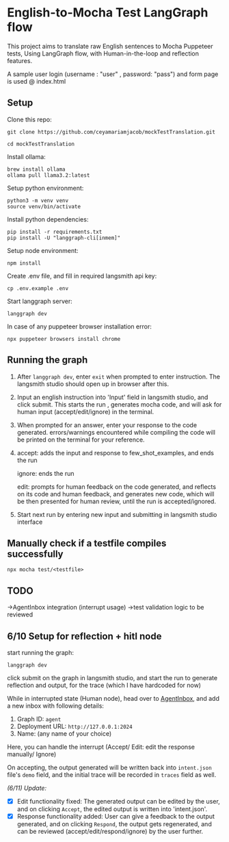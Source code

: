 # English-to-Mocha Test LangGraph flow

This project aims to translate raw English sentences to Mocha Puppeteer tests, Using LangGraph flow, with Human-in-the-loop and reflection features.

A sample user login (username : "user" , password: "pass") and form page is used @ index.html

## Setup
Clone this repo:
```
git clone https://github.com/ceyamariamjacob/mockTestTranslation.git

cd mockTestTranslation
```

Install ollama:
```
brew install ollama
ollama pull llama3.2:latest
```

Setup python environment:
```
python3 -m venv venv
source venv/bin/activate
```

Install python dependencies:
```
pip install -r requirements.txt
pip install -U "langgraph-cli[inmem]"
```

Setup node environment:
```
npm install
```

Create .env file, and fill in required langsmith api key:
```
cp .env.example .env
```

Start langgraph server:
```
langgraph dev
```

In case of any puppeteer browser installation error:
```
npx puppeteer browsers install chrome
```

## Running the graph
1. After `langgraph dev`, enter `exit` when prompted to enter instruction. The langsmith studio should open up in browser after this.

2. Input an english instruction into 'Input' field in langsmith studio, and click submit. This starts the run , generates mocha code, and will ask for human input (accept/edit/ignore) in the terminal.

3. When prompted for an answer, enter your response to the code generated. errors/warnings encountered while compiling the code will be printed on the terminal for your reference.

4. accept: adds the input and response to few_shot_examples, and ends the run

   ignore: ends the run

   edit: prompts for human feedback on the code generated, and reflects on its code and human feedback, and generates new code, which will be then presented for human review, until the run is accepted/ignored.

5. Start next run by entering new input and submitting in langsmith studio interface

## Manually check if a testfile compiles successfully
```
npx mocha test/<testfile>
```
## TODO
->AgentInbox integration (interrupt usage)
->test validation logic to be reviewed


## 6/10 Setup for reflection + hitl node 
start running the graph:
```
langgraph dev
```

click submit on the graph in langsmith studio, and start the run to generate reflection and output, for the trace (which I have hardcoded for now)

While in interrupted state (Human node), head over to [AgentInbox](https://dev.agentinbox.ai/), and add a new inbox with following details:
1. Graph ID: `agent`
2. Deployment URL: `http://127.0.0.1:2024`
3. Name: (any name of your choice)

Here, you can handle the interrupt (Accept/ Edit: edit the response manually/ Ignore)

On accepting, the output generated will be written back into `intent.json` file's `demo` field, and the initial trace will be recorded in `traces` field as well.

*(6/11) Update:*

- [x] Edit functionality fixed: The generated output can be edited by the user, and on clicking `Accept`, the edited output is written into 'intent.json'.
- [x] Response functionality added: User can give a feedback to the output generated, and on clicking `Respond`, the output gets regenerated, and can be reviewed (accept/edit/respond/ignore) by the user further.